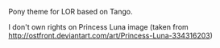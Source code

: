 Pony theme for LOR based on Tango.

I don't own rights on Princess Luna image (taken from 
http://ostfront.deviantart.com/art/Princess-Luna-334316203)
